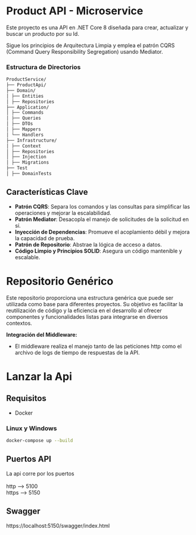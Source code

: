# Product API - Microservice

Este proyecto es una API  en .NET Core 8 diseñada para crear, actualizar y buscar un producto por su Id. 

Sigue los principios de Arquitectura Limpia y emplea el patrón CQRS (Command Query Responsibility Segregation) usando Mediator.

### Estructura de Directorios

```bash 
ProductService/
├── ProductApi/
├── Domain/
│ ├── Entities
│ ├── Repositories
├── Application/
│ ├── Commands
│ ├── Queries
│ ├── DTOs
│ ├── Mappers
│ └── Handlers
├── Infrastructure/
│ ├── Context
│ ├── Repositories
│ ├── Injection
│ ├── Migrations
├── Test
│ ├── DomainTests
```

## Características Clave

- **Patrón CQRS**: Separa los comandos y las consultas para simplificar las operaciones y mejorar la escalabilidad.
- **Patrón Mediator**: Desacopla el manejo de solicitudes de la solicitud en sí.
- **Inyección de Dependencias**: Promueve el acoplamiento débil y mejora la capacidad de prueba.
- **Patrón de Repositorio**: Abstrae la lógica de acceso a datos.
- **Código Limpio y Principios SOLID**: Asegura un código mantenible y escalable.

# Repositorio Genérico
Este repositorio proporciona una estructura genérica que puede ser utilizada como base para diferentes proyectos. Su objetivo es facilitar la reutilización de código y la eficiencia en el desarrollo al ofrecer componentes y funcionalidades listas para integrarse en diversos contextos.

**Integración del Middleware:**
   - El middleware realiza el manejo tanto de las peticiones http como el archivo de logs de tiempo de respuestas de la API.

# Lanzar la Api 

## Requisitos

- Docker

### Linux y Windows
    
```bash 
docker-compose up --build
```

## Puertos API
La api corre por los puertos \
\
http --> 5100 \
https --> 5150

## Swagger

https://localhost:5150/swagger/index.html
